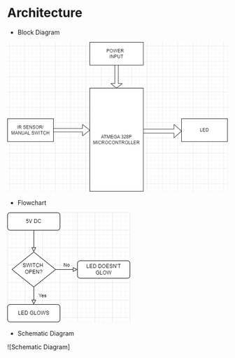 # Architecture

* Block Diagram

![Block Diagram](https://github.com/hpsanjana20/M2_Door_Sensor/blob/main/2_Design/block_diagram.png)

* Flowchart

![Flowchart](https://github.com/hpsanjana20/M2_Door_Sensor/blob/main/2_Design/flowchart.png)

* Schematic Diagram

![Schematic Diagram]
